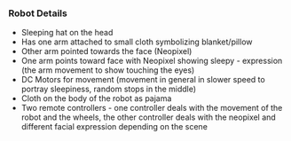 ### Robot Details
- Sleeping hat on the head
- Has one arm attached to small cloth symbolizing blanket/pillow
- Other arm pointed towards the face (Neopixel)
- One arm points toward face with Neopixel showing sleepy - expression (the arm movement to show touching the eyes)
- DC Motors for movement (movement in general in slower speed to portray sleepiness, random stops in the middle)
- Cloth on the body of the robot as pajama
- Two remote controllers - one controller deals with the movement of the robot and the wheels, the other controller deals with the neopixel and different facial expression depending on the scene